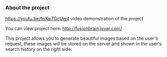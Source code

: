 ### About the project

https://youtu.be/fqXai7GcUw4 video demonstration of the project

You can view project here: http://fusionbrain.jsvar.com/

This project allows you to generate beautiful images based on the user's request, these images will be stored on the server and shown in the user's search history on the right side.

